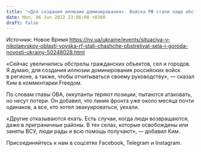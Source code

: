```yaml
---
title: "«Для создания иллюзии доминирования». Войска РФ стали чаще обстреливать села и города Николаевской области — Ким"
date: Mon, 06 Jun 2022 23:06:00 +0300
draft: false
---
```

Источник: Новое Время https://nv.ua/ukraine/events/situaciya-v-nikolaevskoy-oblasti-voyska-rf-stali-chashche-obstrelivat-sela-i-goroda-novosti-ukrainy-50248028.html


«Сейчас увеличились обстрелы гражданских объектов, сел и городов. Я думаю, для создания иллюзии доминирования российских войск в регионе, а также, чтобы отчитываться своему руководству», — сказал Ким в комментарии Freeдом.

По словам главы ОВА, оккупанты теряют позиции, пытаются атаковать, но несут потери. Он добавил, что линия фронта уже около месяца почти одинаков, а все, кто хотел эвакуироваться, уехали.

«Другие отказываются ехать. Есть случаи, когда люди возвращаются, даже в приграничные районы. В тех селах, которые освобождены или заняты ВСУ, люди рады и всю помощь получают», — добавил Ким. 

Присоединяйтесь к нам в соцсетях Facebook, Telegram и Instagram.
